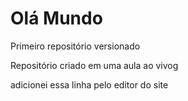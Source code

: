 # Olá Mundo
 Primeiro repositório versionado

 Repositório criado em uma aula ao vivog
 
 adicionei essa linha pelo editor do site
